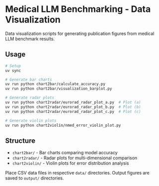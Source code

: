 # Medical LLM Benchmarking - Data Visualization

Data visualization scripts for generating publication figures from medical LLM benchmark results.

## Usage

```bash
# Setup
uv sync

# Generate bar charts
uv run python chart2bar/calculate_accuracy.py
uv run python chart2bar/visualization_barplot.py

# Generate radar plots
uv run python chart2radar/eurorad_radar_plot_a.py  # Plot (a)
uv run python chart2radar/eurorad_radar_plot_b.py  # Plot (b) 
uv run python chart2radar/eurorad_radar_plot_c.py  # Plot (c)

# Generate violin plots
uv run python chart2violin/nmed_error_violin_plot.py
```

## Structure

- `chart2bar/` - Bar charts comparing model accuracy
- `chart2radar/` - Radar plots for multi-dimensional comparison  
- `chart2violin/` - Violin plots for error distribution analysis

Place CSV data files in respective `data/` directories. Output figures are saved to `output/` directories.